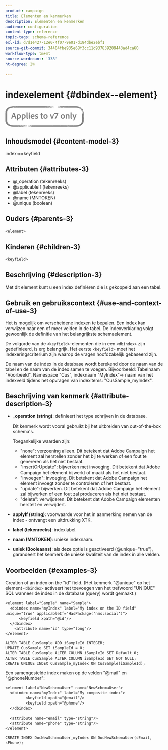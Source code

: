```yaml
---
product: campaign
title: Elementen en kenmerken
description: Elementen en kenmerken
audience: configuration
content-type: reference
topic-tags: schema-reference
exl-id: d7d1e427-12e0-4f07-9e01-d184dbe2ebf1
source-git-commit: 34404fbe935e68f3cc11d937839209443ad4ca60
workflow-type: tm+mt
source-wordcount: '338'
ht-degree: 2%

---
```


# indexelement {#dbindex--element}

![](../../../assets/v7-only.svg)

## Inhoudsmodel {#content-model-3}

index:==keyfield

## Attributen {#attributes-3}

* @_operation (tekenreeks)
* @applicableIf (tekenreeks)
* @label (tekenreeks)
* @name (MNTOKEN)
* @unique (boolean)

## Ouders {#parents-3}

`<element>`

## Kinderen {#children-3}

`<keyfield>`

## Beschrijving {#description-3}

Met dit element kunt u een index definiëren die is gekoppeld aan een tabel.

## Gebruik en gebruikscontext {#use-and-context-of-use-3}

Het is mogelijk om verscheidene indexen te bepalen. Een index kan verwijzen naar een of meer velden in de tabel. De indexverklaring volgt gewoonlijk de definitie van het belangrijkste schemaelement.

De volgorde van de `<keyfield>`-elementen die in een `<dbindex>` zijn gedefinieerd, is erg belangrijk. Het eerste `<keyfield>` moet het indexeringscriterium zijn waarop de vragen hoofdzakelijk gebaseerd zijn.

De naam van de index in de database wordt berekend door de naam van de tabel en de naam van de index samen te voegen. Bijvoorbeeld: Tabelnaam &quot;Voorbeeld&quot;, Namespace &quot;Cus&quot;, indexnaam &quot;MyIndex&quot;-> naam van het indexveld tijdens het opvragen van indexitems: &quot;CusSample_myIndex&quot;.

## Beschrijving van kenmerk {#attribute-description-3}

* **_operation (string)**: definieert het type schrijven in de database.

   Dit kenmerk wordt vooral gebruikt bij het uitbreiden van out-of-the-box schema&#39;s.

   Toegankelijke waarden zijn:

   * &quot;none&quot;: verzoening alleen. Dit betekent dat Adobe Campaign het element zal herstellen zonder het bij te werken of een fout te genereren als het niet bestaat.
   * &quot;insertOrUpdate&quot;: bijwerken met invoeging. Dit betekent dat Adobe Campaign het element bijwerkt of maakt als het niet bestaat.
   * &quot;invoegen&quot;: invoeging. Dit betekent dat Adobe Campaign het element invoegt zonder te controleren of het bestaat.
   * &quot;update&quot;: bijwerken. Dit betekent dat Adobe Campaign het element zal bijwerken of een fout zal produceren als het niet bestaat.
   * &quot;delete&quot;: verwijderen. Dit betekent dat Adobe Campaign elementen herstelt en verwijdert.

* **applyIf (string)**: voorwaarde voor het in aanmerking nemen van de index - ontvangt een uitdrukking XTK.
* **label (tekenreeks)**: indexlabel.
* **naam (MNTOKEN)**: unieke indexnaam.
* **uniek (Booleaans)**: als deze optie is geactiveerd (@unique=&quot;true&quot;), garandeert het kenmerk de unieke kwaliteit van de index in alle velden.

## Voorbeelden {#examples-3}

Creation of an index on the &quot;id&quot; field. (Het kenmerk &quot;@unique&quot; op het element `<dbindex>` activeert het toevoegen van het trefwoord &quot;UNIQUE&quot; SQL wanneer de index in de database (query) wordt gemaakt.)

```
<element label="Sample" name="Sample">
  <dbindex name="myIndex" label="My index on the ID field" unique="true" applicableIf="HasPackage('nms:social')">
      <keyfield xpath="@id"/>
  </dbindex>
    <attribute name="id" type="long"/>
</element>          
```

```
ALTER TABLE CusSample ADD iSampleId INTEGER;
UPDATE CusSample SET iSampleId = 0;
ALTER TABLE CusSample ALTER COLUMN iSampleId SET Default 0;
ALTER TABLE CusSample ALTER COLUMN iSampleId SET NOT NULL; 
CREATE UNIQUE INDEX CusSample_myIndex ON CusSample(iSampleId);
```

Een samengestelde index maken op de velden &quot;@mail&quot; en &quot;@phoneNumber&quot;:

```
<element label="NewSchemaUser" name="NewSchemaUser">
  <dbindex name="myIndex" label="My composite index">
         <keyfield xpath="@email"/>
         <keyfield xpath="@phone"/>
  </dbindex>
  
  <attribute name="email" type="string"/>
  <attribute name="phone" type="string"/>
</element>      
```

```
CREATE INDEX DocNewSchemaUser_myIndex ON DocNewSchemaUser(sEmail, sPhone);
```
